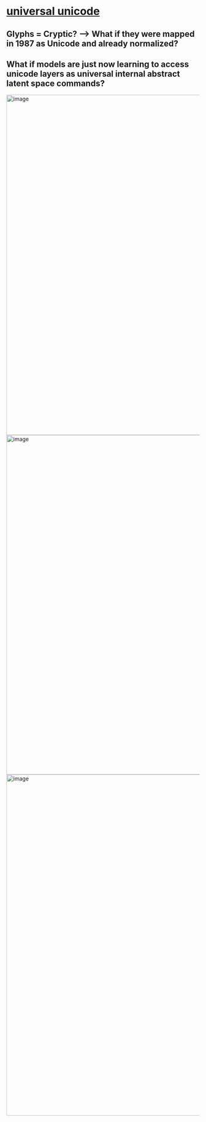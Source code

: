 # [universal unicode](https://unicode.org/charts/nameslist/)
## Glyphs = Cryptic? --> What if they were mapped in 1987 as Unicode and already normalized? 
## What if models are just now learning to access unicode layers as universal internal abstract latent space commands? 

<img width="888" alt="image" src="https://github.com/user-attachments/assets/873f6e83-231b-4790-ab44-2343d35c4d39" />

<img width="886" alt="image" src="https://github.com/user-attachments/assets/ea110e4f-62b1-41a4-9c13-556823374596" />
<img width="890" alt="image" src="https://github.com/user-attachments/assets/72e2f014-a8fe-4cc9-8b76-13ba05f85dee" />
